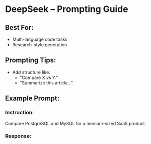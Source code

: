 # DeepSeek – Prompting Guide

## Best For:
- Multi-language code tasks
- Research-style generation

## Prompting Tips:
- Add structure like:
  - "Compare X vs Y."
  - "Summarize this article..."

## Example Prompt:
### Instruction:
Compare PostgreSQL and MySQL for a medium-sized SaaS product.

### Response:
